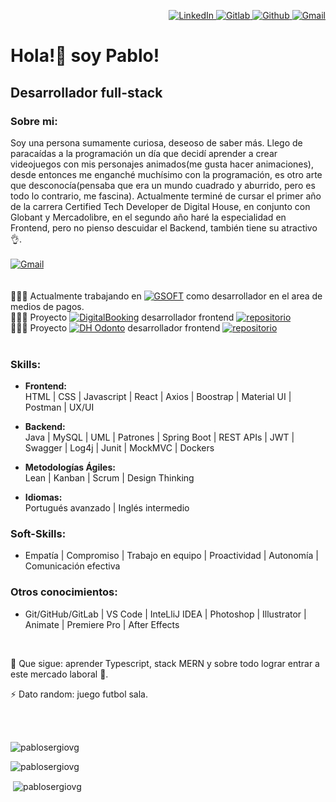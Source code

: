 <p align="right">
  <p align="right">
    <a href="https://www.linkedin.com/in/pablo-viera-a703a9a3/" target="_blank">
      <img src="https://img.shields.io/badge/linkedin-%230077B5.svg?&style=for-the-badge&logo=linkedin&logoColor=white&color=071A2C" alt="LinkedIn"/>
    </a>
    <a href="https://gitlab.ctd.academy/pablosvg" target="_blank">
      <img src="https://img.shields.io/badge/Gitlab-%231DA1F2.svg?&style=for-the-badge&logo=Gitlab&logoColor=white&color=071A2C" alt="Gitlab"/>
    </a>
    <a href="https://github.com/pablosergiovg" target="_blank">
      <img src="https://img.shields.io/badge/Github-%231DA1F2.svg?&style=for-the-badge&logo=Github&logoColor=white&color=071A2C" alt="Github"/>
    </a>
    <a href="mailto:pablosergiovg@gmail.com" target="_blank">
      <img src="https://img.shields.io/badge/Gmail-%231DA1F2.svg?&style=for-the-badge&logo=Gmail&logoColor=white&color=071A2C" alt="Gmail"/>
    </a>
  </p>
</p>
<h1 align="left">Hola!👋 soy Pablo!</h1>
<h2 align="left" display="in-line">Desarrollador full-stack</h2>

### Sobre mi:

Soy una persona sumamente curiosa, deseoso de saber más. Llego de paracaídas a la programación un día que decidí aprender a crear videojuegos con mis personajes animados(me gusta hacer animaciones), desde entonces me enganché muchísimo con la programación, es otro arte que desconocía(pensaba que era un mundo cuadrado y aburrido, pero es todo lo contrario, me fascina). Actualmente terminé de cursar el primer año de la carrera Certified Tech Developer de Digital House, en conjunto con Globant y Mercadolibre, en el segundo año haré la especialidad en Frontend, pero no pienso descuidar el Backend, también tiene su atractivo 👌.
<br>
<br>
<a href="https://drive.google.com/file/d/17iZUyQ8NnvIj5Yb79OtVF7kcRi9TPqDp/view?usp=sharing" target="_blank">
  <img src="https://img.shields.io/badge/Bajar CV Pablo Viera-%231DA1F2.svg?&style=for-the-badge&logo=Pdf&logoColor=white&color=071A2C" alt="Gmail"/>
</a>
<br>
<br>
<br>
👨🏽‍💻 Actualmente trabajando en [![GSOFT](https://img.shields.io/badge/GSOFT-green?style=flat-square)](https://www.gsoft.com.uy/) como desarrollador en el area de medios de pagos.
<br>
👨🏽‍💻 Proyecto [![DigitalBooking](https://img.shields.io/badge/DigitalBooking-orange?style=flat-square)](http://digitalbooking.ddns.net/) desarrollador frontend [![repositorio](https://img.shields.io/badge/repositorio-black?style=flat-square&logo=github)](https://gitlab.ctd.academy/ctd/hispanos/proyecto-integrador-1/proyecto-integrador-0223/0522ft-c3/grupo-01)
<br>
👨🏽‍💻 Proyecto [![DH Odonto](https://img.shields.io/badge/DH-Odonto-grey?style=flat-square)](https://pf-front3.vercel.app/) desarrollador frontend [![repositorio](https://img.shields.io/badge/repositorio-black?style=flat-square&logo=github)](https://github.com/pablosergiovg/Clinica-Odontologica/tree/main/src)
<br>
<br>

### Skills:

- **Frontend:**<br>
HTML | CSS | Javascript | React | Axios | Boostrap | Material UI | Postman | UX/UI

- **Backend:**<br>
Java | MySQL | UML | Patrones | Spring Boot | REST APIs | JWT | Swagger | Log4j | Junit | MockMVC | Dockers
 
- **Metodologías Ágiles:**<br>
Lean | Kanban | Scrum | Design Thinking

- **Idiomas:**<br>
Portugués avanzado | Inglés intermedio

### Soft-Skills:<br>
* Empatía | Compromiso | Trabajo en equipo | Proactividad | Autonomía | Comunicación efectiva


### Otros conocimientos:<br>
* Git/GitHub/GitLab | VS Code | InteLliJ IDEA | Photoshop | Illustrator | Animate | Premiere Pro | After Effects

<br>

🌱 Que sigue: aprender Typescript, stack MERN y sobre todo lograr entrar a este mercado laboral 🚀.

⚡ Dato random: juego futbol sala.

<br>
<br>

<p><img src="https://komarev.com/ghpvc/?username=pablosergiovg&label=Profile%20views&color=0e75b6&style=flat" alt="pablosergiovg" /></p>

<p><img src="https://github-readme-stats.vercel.app/api/top-langs?username=pablosergiovg&show_icons=true&locale=en&layout=compact&theme=dark" alt="pablosergiovg" /></p>

<p>&nbsp;<img align="center" src="https://github-readme-stats.vercel.app/api?username=pablosergiovg&show_icons=true&locale=en&theme=dark" alt="pablosergiovg" /></p>

